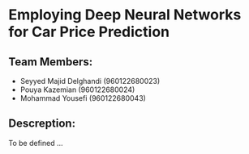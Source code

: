 # Employing Deep Neural Networks for Car Price Prediction

## Team Members:
- Seyyed Majid Delghandi (960122680023)
- Pouya Kazemian (960122680024)
- Mohammad Yousefi (960122680043)

## Descreption:
To be defined ...
